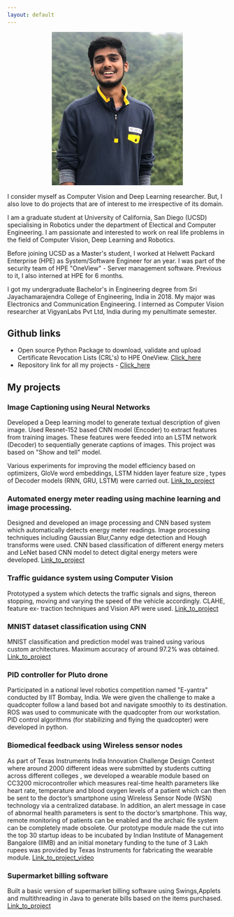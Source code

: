 ```yaml
---
layout: default
---
```


<p align="center">
<img src="profile_pic.png" title="profile_pic" width="300" height="350"/>
</p>

I consider myself as Computer Vision and Deep Learning researcher. But, I also love to do projects that are of interest to me irrespective of its domain.  

I am a graduate student at University of California, San Diego (UCSD) specialising in Robotics under the department of Electical and Computer Engineering. I am passionate and interested to work on real life problems in the field of Computer Vision, Deep Learning and Robotics.

Before joining UCSD as a Master's student, I worked at Helwett Packard Enterprise (HPE) as System/Software Engineer for an year. I was part of the security team of HPE "OneView" - Server management software. Previous to it, I also interned at HPE for 6 months. 

I got my undergraduate Bachelor's in Engineering degree from Sri Jayachamarajendra College of Engineering, India in 2018. My major was Electronics and Communication Engineering. I interned as Computer Vision researcher at VigyanLabs Pvt Ltd, India during my penultimate semester.

## Github links
* Open source Python Package to download, validate and upload Certificate Revocation Lists (CRL's) to HPE OneView. [Click_here](https://github.com/HewlettPackard/oneview-python-samples/tree/master/crl_helper)
* Repository link for all my projects - [Click_here](https://github.com/sushruthn96)

## My projects
### Image Captioning using Neural Networks
Developed a Deep learning model to generate textual description of given image. Used Resnet-152 based CNN model (Encoder) to extract features from training images. These features were feeded into an LSTM network (Decoder) to sequentially generate captions of images. This project was based on "Show and tell" model.

Various experiments for improving the model efficiency based on optimizers, GloVe word embeddings, LSTM hidden layer feature size , types of Decoder models (RNN, GRU, LSTM) were carried out. [Link_to_project](https://github.com/sushruthn96/Image_Captioning_ML_IP)

### Automated energy meter reading using machine learning and image processing.
Designed and developed an image processing and CNN based system which automatically detects energy meter readings. Image processing techniques including Gaussian Blur,Canny edge detection and Hough transforms were used. CNN based classification of different energy meters and LeNet based CNN model to detect digital energy meters were developed. [Link_to_project](https://github.com/sushruthn96/AMR-with-CV)

### Traffic guidance system using Computer Vision
Prototyped a system which detects the traffic signals and signs, thereon stopping, moving and varying the speed of the vehicle accordingly. CLAHE, feature ex- traction techniques and Vision API were used. [Link_to_project](https://github.com/sushruthn96/Automated_Traffic_Guidance_System)

### MNIST dataset classification using CNN
MNIST classification and prediction model was trained using various custom architectures. Maximum accuracy of around 97.2% was obtained. [Link_to_project](https://github.com/sushruthn96/Digit_classification_using_CNN)

###  PID controller for Pluto drone
Participated in a national level robotics competition named "E-yantra" conducted by IIT Bombay, India. We were given the challenge to make a quadcopter follow a land based bot and navigate smoothly to its destination. ROS was used to communicate with the quadcopter from our workstation. PID control algorithms (for stabilizing and flying the quadcopter) were developed in python.

### Biomedical feedback using Wireless sensor nodes
As part of Texas Instruments India Innovation Challenge Design Contest where around 2000 different ideas were submitted by students cutting across different colleges , we developed a wearable module based on CC3200 microcontroller which measures real-time health parameters like heart rate, temperature and blood oxygen levels of a patient which can then be sent to the doctor’s smartphone using Wireless Sensor Node (WSN) technology via a centralized database. In addition, an alert message in case of abnormal health parameters is sent to the doctor’s smartphone. This way, remote monitoring of patients can be enabled and the archaic file system can be completely made obsolete. Our prototype module made the cut into the top 30 startup ideas to be incubated by Indian Institute of Management Bangalore (IIMB) and an initial monetary funding to the tune of 3 Lakh rupees was provided by Texas Instruments for fabricating the wearable module. [Link_to_project_video](https://youtu.be/V2Wcln0M9FM)

### Supermarket billing software
Built a basic version of supermarket billing software using Swings,Applets and multithreading in Java to generate bills based on the items purchased. [Link_to_project]()

